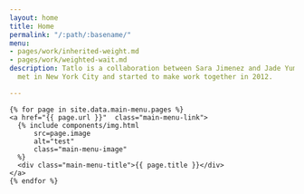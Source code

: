 ```yaml
---
layout: home
title: Home
permalink: "/:path/:basename/"
menu:
- pages/work/inherited-weight.md
- pages/work/weighted-wait.md
description: Tatlo is a collaboration between Sara Jimenez and Jade Yumang. The two
  met in New York City and started to make work together in 2012.

---
```

<main id="main-menu">

    {% for page in site.data.main-menu.pages %}
    <a href="{{ page.url }}"  class="main-menu-link">
      {% include components/img.html
          src=page.image
          alt="test"
          class="main-menu-image"
      %}
      <div class="main-menu-title">{{ page.title }}</div>
    </a>
    {% endfor %}


  </main>